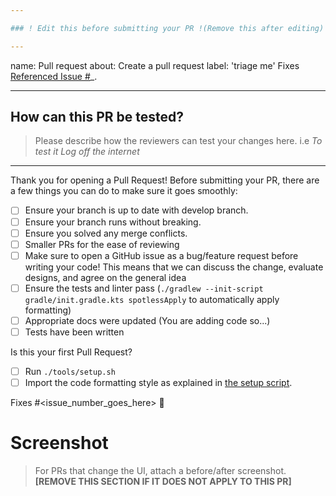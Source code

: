 ```yaml
---

### ! Edit this before submitting your PR !(Remove this after editing)

---
```

name: Pull request
about: Create a pull request
label: 'triage me'
Fixes [Referenced Issue #](https://github.com/tamzi/town/issues)_.


---

## How can this PR be tested?

> Please describe how the reviewers can test your changes here. i.e _To test it Log
> off the internet_

---

Thank you for opening a Pull Request!
Before submitting your PR, there are a few things you can do to make sure it goes smoothly:

- [ ] Ensure your branch is up to date with develop branch.
- [ ] Ensure your branch runs without breaking.
- [ ] Ensure you solved any merge conflicts.
- [ ] Smaller PRs for the ease of reviewing
- [ ] Make sure to open a GitHub issue as a bug/feature request before writing your code! This means
  that we can discuss the change, evaluate designs, and agree on the general idea
- [ ] Ensure the tests and linter
  pass (`./gradlew --init-script gradle/init.gradle.kts spotlessApply` to automatically apply
  formatting)
- [ ] Appropriate docs were updated (You are adding code so...)
- [ ] Tests have been written

Is this your first Pull Request?

- [ ] Run `./tools/setup.sh`
- [ ] Import the code formatting style as explained in [the setup script](/tools/setup.sh#L40).

Fixes #<issue_number_goes_here> 🦕

# Screenshot

> For PRs that change the UI, attach a before/after screenshot.
> **[REMOVE THIS SECTION IF IT DOES NOT APPLY TO THIS PR]**

![]()